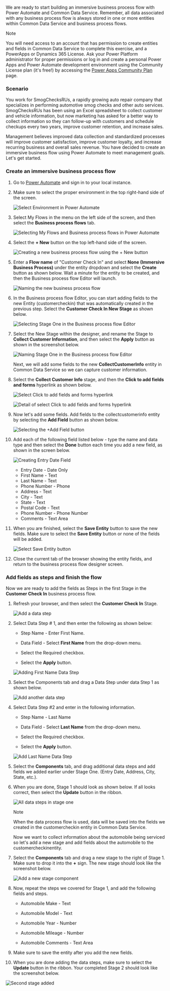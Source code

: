 We are ready to start building an immersive business process flow 
with Power Automate and Common Data Service. Remember, all data
associated with any business process flow is always stored in one or
more entities within Common Data Service and business process flows.

> [!NOTE]
> You will need access to an account that has permission to create entities and fields in Common Data Service to complete this exercise, and a PowerApps or Dynamics 365 License. Ask your Power Platform administrator for proper permissions or log in and create a personal Power Apps and Power Automate development environment using the Community License plan (it's free!) by accessing the [Power Apps Community Plan](https://powerapps.microsoft.com/communityplan/?azure-portal=true) page.

### Scenario

You work for SmogChecksRUs, a rapidly growing auto repair company 
that specializes in performing automotive smog checks and other
auto services. SmogChecksRUs has been using an Excel spreadsheet to
collect customer and vehicle information, but now marketing has asked
for a better way to collect information so they can follow-up with
customers and schedule checkups every two years, improve customer
retention, and increase sales.

Management believes improved data collection and standardized processes
will improve customer satisfaction, improve customer loyalty, and
increase recurring business and overall sales revenue. You have decided
to create an immersive business flow using Power Automate to meet
management goals. Let's get started.

### Create an immersive business process flow

1. Go to [Power Automate](https://preview.flow.microsoft.com/?azure-portal=true) and sign
in to your local instance. 

1. Make sure to select the proper environment in the top right-hand side of the screen.

	![Select Environment in Power Automate](../media/3-selecting-environment-power-automate.png)

1. Select My Flows in the menu on the left side of the screen, and then select the **Business process flows** tab.

	![Selecting My Flows and Business process flows in Power Automate](../media/4-selecting-my-flows-business-process-flows-power-automate.png)

1. Select the **+ New** button on the top left-hand side of the screen.

	![Creating a new business process flow using the + New button](../media/5-creating-new-business-process-flow-using-new-button.png)

1. Enter a **Flow name** of "Customer Check In" and select **None (Immersive Business Process)** 
under the entity dropdown and select the **Create** button as shown below. Wait a minute for the 
entity to be created, and then the Business process flow Editor will launch.

   ![Naming the new business process flow](../media/6-naming-new-business-process-flow.png)

1. In the Business process flow Editor, you can start adding fields to the 
new Entity (customercheckin) that was automatically created in the previous step. 
Select the **Customer Check In New Stage** as shown below.

   ![Selecting Stage One in the Business process flow Editor](../media/7-selecting-stage-one-business-process-flow-editor.png)

1. Select the New Stage within the designer, and rename the Stage to
**Collect Customer Information**, and then select the **Apply** button as shown
in the screenshot below.

   ![Naming Stage One in the Business process flow Editor](../media/8-naming-stage-one-business-process-flow-editor.png)

	Next, we will add some fields to the new **CollectCustomerInfo** entity in Common Data Service so we can capture customer information.

1. Select the **Collect Customer Info** stage, and then the **Click to add fields and forms** hyperlink as shown below.

	![Select Click to add fields and forms hyperlink](../media/9-select-click-add-fields-and-forms-hyperlink.png)

	![Detail of select Click to add fields and forms hyperlink](../media/10-select-click-add-fields-and-forms-hyperlink.png)

1. Now let's add some fields. Add fields to the collectcustomerinfo entity by selecting the **Add Field** button as shown below.

   ![Selecting the +Add Field button](../media/11-selecting-add-field-button.png)

1. Add each of the following field listed below - type the name and data type and
then select the **Done** button each time you add a new field, as shown in the screen below.

   ![Creating Entry Date Field](../media/12-creating-entry-date-field.png)

	- Entry Date - Date Only
	- First Name - Text
	- Last Name - Text
	- Phone Number - Phone
	- Address - Text
	- City - Text
	- State - Text
	- Postal Code - Text
	- Phone Number - Phone Number
	- Comments - Text Area

1. When you are finished, select the **Save Entity** button to save 
the new fields. Make sure to select the **Save Entity** button or none
of the fields will be added.

   ![Select Save Entity button](../media/13-select-save-entity-button.png)

1.	Close the current tab of the browser showing the entity fields, and 
return to the business process flow designer screen.

### Add fields as steps and finish the flow

Now we are ready to add the fields as Steps in the first Stage in
the **Customer Check In** business process flow. 

1. Refresh your browser, and then select the **Customer Check In** Stage.

	![Add a data step](../media/14-add-data-step.png)

1. Select Data Step # 1, and then enter the following as shown below:

	-   Step Name - Enter First Name.
		
	-   Data Field - Select **First Name** from the drop-down menu.
		
	-   Select the Required checkbox.
		
	-   Select the **Apply** button.
		
	![Adding First Name Data Step](../media/15-adding-first-name-data-step.png)

1. Select the Components tab and drag a Data Step under data Step 1
as shown below.

   ![Add another data step](../media/16-add-another-data-step.png)

1. Select Data Step #2 and enter in the following information.

	-   Step Name - Last Name
	
	-   Data Field - Select **Last Name** from the drop-down menu.
	
	-   Select the Required checkbox.
	
	-   Select the **Apply** button.

	![Add Last Name Data Step](../media/17-add-last-name-data-step.png)

1. Select the **Components** tab, and drag additional data steps and add
fields we added earlier under Stage One. (Entry Date, Address, City, State, etc.).

1. When you are done, Stage 1 should look as shown below. If all
looks correct, then select the **Update** button in the ribbon.

   ![All data steps in stage one](../media/18-all-data-steps-stage-one.png)

	> [!NOTE]
	> When the data process flow is used, data will be saved into the
	fields we created in the customercheckin entity in Common Data Service.

	Now we want to collect information about the automobile being serviced so let's add a new stage and add fields about the automobile to the customercheckinentity.

1. Select the **Components** tab and drag a new stage to the right of
Stage 1. Make sure to drop it into the **+** sign. The new stage should
look like the screenshot below.

   ![Add a new stage component](../media/19-add-new-stage-component.png)

1. Now, repeat the steps we covered for Stage 1, and add the following fields and steps.

	-   Automobile Make - Text
	
	-   Automobile Model - Text
	
	-   Automobile Year - Number
	
	-   Automobile Mileage - Number
	
	-   Automobile Comments - Text Area

1. Make sure to save the entity after you add the new fields.

1. When you are done adding the data steps, make sure to select the **Update**
button in the ribbon. Your completed Stage 2 should look like the screenshot below.

![Second stage added](../media/20-second-stage-added.png)
